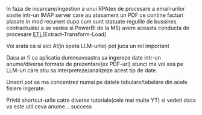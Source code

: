 
In faza de incarcare/ingestion a unui RPA(ex de procesare a email-urilor sosite intr-un IMAP server care au atasament un PDF ce contine facturi plasate in mod recurent dupa cum sunt statuate regulile de bussines contractuale/ a se vedea si PowerBI de la MS) avem aceasta conducta de procesare [ETL](https://www.oracle.com/ro/integration/what-is-etl/)(Extract-Transform-Load)

Voi arata ca si aici AI(in speta LLM-urile) pot juca un rol important

Daca ar fi ca aplicatia dumneavoastra sa ingereze date intr-un anume/diverse formate de prezentare(ex PDF-uri) atunci ma voi axa pe LLM-uri care stiu sa interpreteze/analizeze acest tip de date.

Uneori pot sa ma concentrez numai pe datele tabulare/tabelare din acele fisiere ingerate.

Priviti shortcut-urile catre diverse tutoriale(cele mai multe YT) si vedeti daca va este util ceva anume....success
